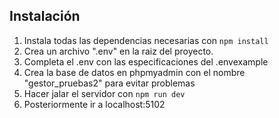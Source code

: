 
## Instalación


 1. Instala todas las dependencias necesarias con ``` npm install ```
 2. Crea un archivo ".env" en la raiz del proyecto.
 3. Completa el .env con las especificaciones del .envexample
 4. Crea la base de datos en phpmyadmin con el nombre "gestor_pruebas2" para evitar problemas
 5. Hacer jalar el servidor con ``` npm run dev ```
 6. Posteriormente ir a localhost:5102

